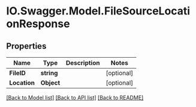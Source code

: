 # IO.Swagger.Model.FileSourceLocationResponse
## Properties

Name | Type | Description | Notes
------------ | ------------- | ------------- | -------------
**FileID** | **string** |  | [optional] 
**Location** | **Object** |  | [optional] 

[[Back to Model list]](../README.md#documentation-for-models) [[Back to API list]](../README.md#documentation-for-api-endpoints) [[Back to README]](../README.md)

